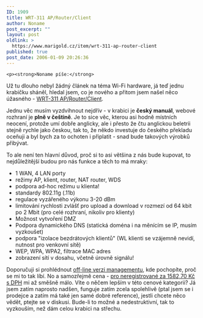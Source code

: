 ```yaml
---
ID: 1909
title: WRT-311 AP/Router/Client
author: Noname
post_excerpt: ""
layout: post
oldlink: >
  https://www.marigold.cz/item/wrt-311-ap-router-client
published: true
post_date: 2006-01-09 20:26:36
---
```

	<p><strong>Noname píše:</strong>
Už tu dlouho nebyl žádný článek na téma Wi-Fi hardware, já teď jednu krabičku sháněl, hledal jsem, co je nového a přitom jsem našel něco úžasného - <a href="http://www.wifi-shop.cz/produkt/wrt-311-ap/router/client/">WRT-311 AP/Router/Client</a>.</p>
<p>Jednu věc musím vyzdvihnout nejdřív - v krabici je <strong>český manuál</strong>, webové rozhraní je <strong>plně v češtině</strong>. Je to sice věc, kterou asi hodně místních neocení, protože umí dobře anglicky, ale i přesto že čtu anglickou beletrii stejně rychle jako českou, tak to, že někdo investuje do českého překladu oceňuji a byl bych za to ochoten i připlatit - snad bude takových výrobků přibývat.</p>
<p>To ale není ten hlavní důvod, proč si to asi většina z nás bude kupovat, to nejdůležitější budou pro nás funkce a těch to má mraky:
</p>
<!--more-->	<ul>
	<li>1 WAN, 4 LAN porty</li>
	<li>režimy AP, klient, router, NAT router, WDS</li>
	<li>podpora ad-hoc režimu u klienta!</li>
	<li>standardy 802.11g (.11b)</li>
	<li>regulace vyzářeného výkonu 3-20 dBm</li>
	<li>limitování rychlosti zvlášť pro upload a download v rozmezí od 64 kbit po 2 Mbit (pro celé rozhraní, nikoliv pro klienty)</li>
	<li>Možnost vytvoření DMZ</li>
	<li>Podpora dynamického DNS (statická doména i na měnícím se IP, musím vyzkoušet)</li>
	<li>podpora "izolace bezdrátových klientů" (WL klienti se vzájemně nevidí, nutnost pro venkovní sítě)</li>
	<li>WEP, WPA, WPA2, filtrace MAC adres</li>
	<li>zobrazení sítí v dosahu, včetně úrovně signálu!</li>
	</ul>
	<p>Doporučuji si prohlédnout <a href="http://www.wifishop.cz/Files/produkty/wrt311/153/home.html">off-line verzi managementu</a>, kde pochopíte, proč se mi to tak líbí. No a samozřejmě cena - <a href="http://www.wifi-shop.cz/produkt/wrt-311-ap/router/client/">pro neregistrované za 1582,70 Kč s DPH</a> mi až směšně málo. Víte o něčem lepším v této cenové kategorii? Já jsem zatím naprosto nadšen, funguje zatím zcela spolehlivě (ptal jsem se i prodejce a zatím má také jen samé dobré reference), jestli chcete něco vědět, ptejte se v diskusi. Bude-li to možné a nedestruktivní, tak to vyzkouším, než dám celou krabici na střechu.</p>